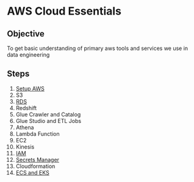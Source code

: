 # AWS Cloud Essentials

## Objective

To get basic understanding of primary aws tools and services we use in data engineering

## Steps

1. [Setup AWS](./setup-aws.md)
1. S3
1. [RDS](./rds.md)
1. Redshift
1. Glue Crawler and Catalog
1. Glue Studio and ETL Jobs
1. Athena
1. Lambda Function
1. EC2
1. Kinesis
1. [IAM](./iam.md)
1. [Secrets Manager](./secrets-manager/)
1. Cloudformation
1. [ECS and EKS](./containers-on-aws.md)